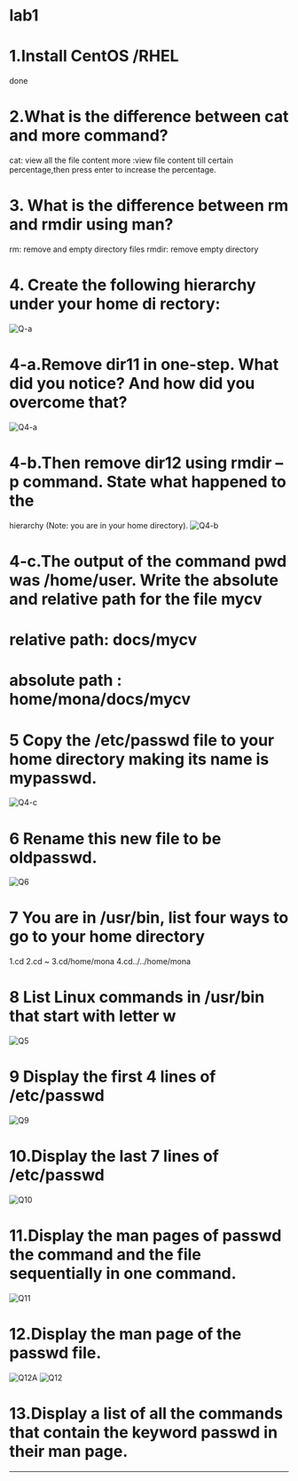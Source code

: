 # lab1
# 1.Install CentOS /RHEL
done
# 2.What is the difference between cat and more command?
cat: view all the file content
more :view file content till certain percentage,then press enter to increase the percentage.
# 3. What is the difference between rm and rmdir using man?
rm: remove and empty directory files
rmdir: remove empty directory
# 4. Create the following hierarchy under your home di rectory:
![Q-a](https://github.com/Monaeid2001/red-hat-1/assets/104376815/fb12c901-76a2-4cb2-a683-976bc9ae5ba1)
# 4-a.Remove dir11 in one-step. What did you notice? And how did you overcome that?
![Q4-a](https://github.com/Monaeid2001/red-hat-1/assets/104376815/f407c97b-3024-4ffe-b980-327f324b6823)
# 4-b.Then remove dir12 using rmdir –p command. State what happened to the
hierarchy (Note: you are in your home directory).
![Q4-b](https://github.com/Monaeid2001/red-hat-1/assets/104376815/bd691fe1-29ea-44ea-800e-08e054e4481f)
# 4-c.The output of the command pwd was /home/user. Write the absolute and relative path for the file mycv
# relative path: docs/mycv
# absolute path : home/mona/docs/mycv
# 5 Copy the /etc/passwd file to your home directory making its name is mypasswd.
![Q4-c](https://github.com/Monaeid2001/red-hat-1/assets/104376815/3eb570a0-b0cd-4ba5-9fd2-8663b56bd3a2)
# 6 Rename this new file to be oldpasswd.
![Q6](https://github.com/Monaeid2001/red-hat-1/assets/104376815/f0599a33-34f8-4144-8ce2-6c2ac8278852)
# 7 You are in /usr/bin, list four ways to go to your home directory
1.cd
2.cd ~
3.cd/home/mona
4.cd../../home/mona
# 8 List Linux commands in /usr/bin that start with letter w
![Q5](https://github.com/Monaeid2001/red-hat-1/assets/104376815/cd7362e6-296f-4d64-9381-3638d21240b1)
# 9 Display the first 4 lines of /etc/passwd
![Q9](https://github.com/Monaeid2001/red-hat-1/assets/104376815/4e456b16-8aed-4eb2-ba2f-4b8b29e36381)
# 10.Display the last 7 lines of /etc/passwd
![Q10](https://github.com/Monaeid2001/red-hat-1/assets/104376815/cef42da3-21f2-4244-99d4-60bcdeb81c82)
# 11.Display the man pages of passwd the command and the file sequentially in one command.
![Q11](https://github.com/Monaeid2001/red-hat-1/assets/104376815/83464461-41d7-41e9-97f0-9265ab899e1f)
# 12.Display the man page of the passwd file.
![Q12A](https://github.com/Monaeid2001/red-hat-1/assets/104376815/5f863895-09cb-478b-8c2f-08b4fa81673c)
![Q12](https://github.com/Monaeid2001/red-hat-1/assets/104376815/66de78da-bc01-4c52-bf06-ae52907fdfa5)
# 13.Display a list of all the commands that contain the keyword passwd in their man page.
---------------------------------------------------------------------------------------------------------
